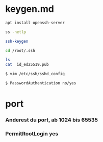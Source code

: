 # keygen.md

```bash
apt install openssh-server
```
```bash
ss -netlp
```
```bash
ssh-keygen
```
```bash
cd /root/.ssh
```
```bash
ls
cat  id_ed25519.pub
```
```bash
$ vim /etc/ssh/sshd_config
```
```bash
$ PasswordAuthentication no/yes           
```
# port
### Anderest du port, ab 1024 bis 65535
### PermitRootLogin yes
